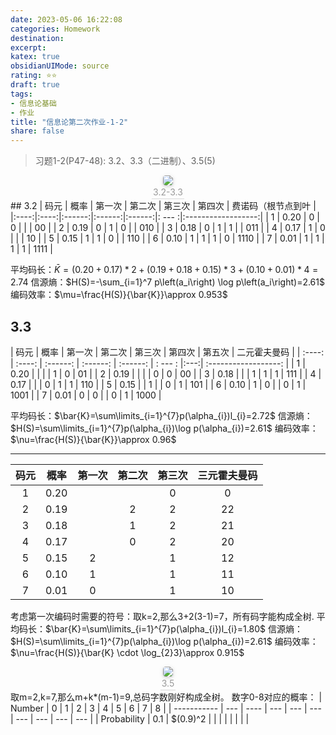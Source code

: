 ```yaml
---
date: 2023-05-06 16:22:08
categories: Homework 
destination: 
excerpt: 
katex: true
obsidianUIMode: source
rating: ⭐⭐
draft: true
tags:  
- 信息论基础 
- 作业 
title: "信息论第二次作业-1-2"
share: false
---
```


> 习题1-2(P47-48): 3.2、3.3（二进制）、3.5(5)

<center>
    <img style="border-radius: 0.3125em;
    box-shadow: 0 2px 4px 0 rgba(34,36,38,.12),0 2px 10px 0 rgba(34,36,38,.08);"
    src="https://search.pstatic.net/common?src=https://i.imgur.com/AxXUarz.png">
    <br>
    <div style="color:orange; border-bottom: 1px solid #d9d9d9;
    display: inline-block;
    color: #999;
    padding: 2px;">3.2-3.3
    </div>
</center>
## 3.2
| 码元 | 概率 | 第一次 | 第二次 | 第三次 |  第四次   | 费诺码（根节点到叶 |
|:----:|:----:|:------:|:------:|:------:|: --- :|:------------------:|
|  1   | 0.20 |   0    |   0    |        |     |         00         |
|  2   | 0.19 |   0    |   1    |   0    |     |        010         |
|  3   | 0.18 |   0    |   1    |   1    |     |        011         |
|  4   | 0.17 |   1    |   0    |        |     |        10         |
|  5   | 0.15 |   1    |   1    |   0    |     |         110          |
|  6   | 0.10 |   1    |   1    |   1    |  0   |         1110          |
|  7   | 0.01 |   1    |   1    |   1    |  1   |         1111          |

平均码长：$\bar{K}=(0.20+0.17)*2+(0.19+0.18+0.15)*3+(0.10+0.01)*4=	2.74$
信源熵：$H(S)=-\sum_{i=1}^7 p\left(a_i\right) \log p\left(a_i\right)=2.61$
编码效率：$\mu=\frac{H(S)}{\bar{K}}\approx 0.953$

## 3.3

| 码元   | 概率   | 第一次   | 第二次   | 第三次   | 第四次  |  第五次   | 二元霍夫曼码         |
| :----: | :----: | :------: | :------: | :------: | : --- : |:---:| :------------------: |
| 1      | 0.20   |          |          |          | 1       |  0   | 01                   |
| 2      | 0.19   |          |          |          | 0       |  0   | 00                   |
| 3      | 0.18   |          |          | 1        |     1    |  1   | 111                  |
| 4      | 0.17   |          |          | 0        |     1    |  1   | 110                  |
| 5      | 0.15   |          | 1        |          |     0    |  1   | 101                  |
| 6      | 0.10   | 1        | 0        |          |    0     |  1   | 1001                 |
| 7      | 0.01   | 0        | 0        |          |    0     |  1   | 1000                 |

平均码长：$\bar{K}=\sum\limits_{i=1}^{7}p(\alpha_{i})l_{i}=2.72$
信源熵： $H(S)=\sum\limits_{i=1}^{7}p(\alpha_{i})\log p(\alpha_{i})=2.61$
编码效率： $\nu=\frac{H(S)}{\bar{K}}\approx 0.96$

---

| 码元   | 概率   | 第一次   | 第二次   | 第三次   | 三元霍夫曼码         |
| :----: | :----: | :------: | :------: | :------: | :------------------: |
| 1      | 0.20   |          |          | 0        | 0                    |
| 2      | 0.19   |          | 2        | 2        | 22                   |
| 3      | 0.18   |          | 1        | 2        | 21                   |
| 4      | 0.17   |          | 0        | 2        | 20                   |
| 5      | 0.15   | 2        |          | 1        | 12                   |
| 6      | 0.10   | 1        |          | 1        | 11                   |
| 7      | 0.01   | 0        |          | 1        | 10                   |


考虑第一次编码时需要的符号：取k=2,那么3+2(3-1)=7，所有码字能构成全树.
平均码长：$\bar{K}=\sum\limits_{i=1}^{7}p(\alpha_{i})l_{i}=1.80$
信源熵： $H(S)=\sum\limits_{i=1}^{7}p(\alpha_{i})\log p(\alpha_{i})=2.61$
编码效率： $\nu=\frac{H(S)}{\bar{K} \cdot \log_{2}3}\approx 0.915$

<center>
    <img style="border-radius: 0.3125em;
    box-shadow: 0 2px 4px 0 rgba(34,36,38,.12),0 2px 10px 0 rgba(34,36,38,.08);"
    src="https://search.pstatic.net/common?src=https://i.imgur.com/xuCl0Yk.png">
    <br>
    <div style="color:orange; border-bottom: 1px solid #d9d9d9;
    display: inline-block;
    color: #999;
    padding: 2px;">3.5
    </div>
</center>
取m=2,k=7,那么m+k*(m-1)=9,总码字数刚好构成全树。
数字0-8对应的概率：
| Number      | 0   | 1    | 2   | 3   | 4   | 5   | 6   | 7   | 8   |
| ----------- | --- | ---- | --- | --- | --- | --- | --- | --- | --- |
| Probability | 0.1 | $(0.9)^2  |     |     |     |     |     |     |     |
